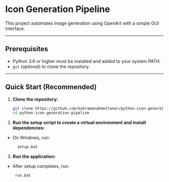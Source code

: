 # Icon Generation Pipeline

This project automates image generation using OpenArt with a simple GUI interface.

---

## Prerequisites

- Python 3.6 or higher must be installed and added to your system PATH.  
- `git` (optional) to clone the repository.

---

## Quick Start (Recommended)

1. **Clone the repository:**

   ```bash
   git clone https://github.com/kahramanahmettaner/python-icon-generation-pipeline.git
   cd python-icon-generation-pipeline
   ```
   
2. **Run the setup script to create a virtual environment and install dependencies:**
   
- On Windows, run: 
   ```bash
     setup.bat
   ```
  
3. **Run the application:**
- After setup completes, run:
    ```bash
     run.bat
   ```